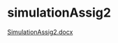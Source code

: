 # simulationAssig2

[SimulationAssig2.docx](https://github.com/Adnan4456/simulationAssig2/files/10762160/SimulationAssig2.docx)
